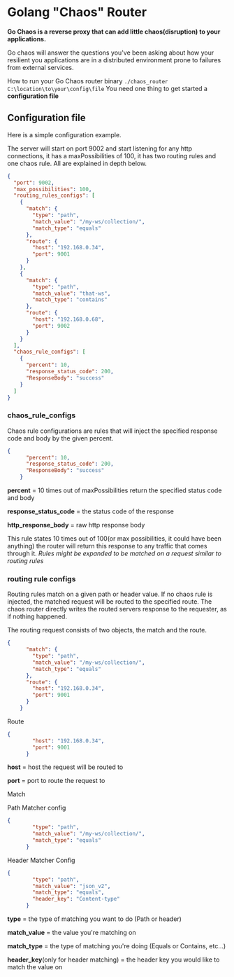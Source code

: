 # Golang "Chaos" Router

**Go Chaos is a reverse proxy that can add little chaos(disruption) to your applications.**

Go chaos will answer the questions you've been asking about how your resilient you applications are in a distributed environment
prone to failures from external services. 

How to run your Go Chaos router binary
```./chaos_router C:\location\to\your\config\file```
You need one thing to get started a **configuration file**



## Configuration file 

Here is a simple configuration example.

The server will start on port 9002 and start listening for any http connections, 
it has a maxPossibilities of 100, it has two routing rules and one chaos rule. All are explained in depth below.

```json
{
  "port": 9002,
  "max_possibilities": 100,
  "routing_rules_configs": [
    {
      "match": {
        "type": "path",
        "match_value": "/my-ws/collection/",
        "match_type": "equals"
      },
      "route": {
        "host": "192.168.0.34",
        "port": 9001
      }
    },
    {
      "match": {
        "type": "path",
        "match_value": "that-ws",
        "match_type": "contains"
      },
      "route": {
        "host": "192.168.0.68",
        "port": 9002
      }
    }
  ],
  "chaos_rule_configs": [
    {
      "percent": 10,
      "response_status_code": 200,
      "ResponseBody": "success"
    }
  ]
}
```  

### chaos_rule_configs

Chaos rule configurations are rules that will inject the specified response code and body by the given percent. 

```json
{
      "percent": 10,
      "response_status_code": 200,
      "ResponseBody": "success"
    }
```
**percent** = 10 times out of maxPossibilities return the specified status code and body

**response_status_code** = the status code of the response 

**http_response_body** = raw http response body 


This rule states 10 times out of 100(or max possibilities, it could have been anything) the router will return this response to any traffic that comes through it. 
*Rules might be expanded to be matched on a request similar to routing rules*



### routing rule configs

Routing rules match on a given path or header value. If no chaos rule is injected, the matched request will be routed to the specified route. The chaos router 
directly writes the routed servers response to the requester, as if nothing happened.

The routing request consists of two objects, the match and the route.
```json
{
      "match": {
        "type": "path",
        "match_value": "/my-ws/collection/",
        "match_type": "equals"
      },
      "route": {
        "host": "192.168.0.34",
        "port": 9001
      }
    }
```

Route
```json
{
        "host": "192.168.0.34",
        "port": 9001
      }
```
**host** = host the request will be routed to

**port** = port to route the request to


Match

Path Matcher config
```json
{
        "type": "path",
        "match_value": "/my-ws/collection/",
        "match_type": "equals"
      }
```

Header Matcher Config
```json
{
        "type": "path",
        "match_value": "json_v2",
        "match_type": "equals", 
        "header_key": "Content-type"
      }
```
**type** = the type of matching you want to do (Path or header)

**match_value** = the value you're matching on

**match_type** = the type of matching you're doing (Equals or Contains, etc...)

**header_key**(only for header matching) = the header key you would like to match the value on
